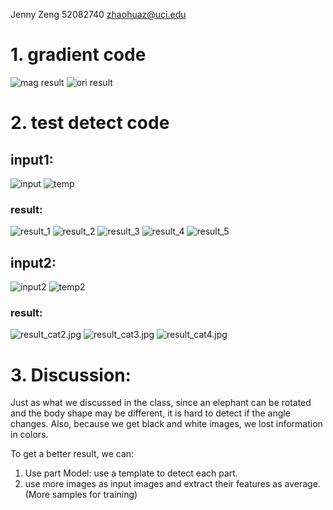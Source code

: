 Jenny Zeng
52082740
zhaohuaz@uci.edu
# 1. gradient code
![mag result](result_mag.jpg)
![ori result](result_ori.jpg)

# 2. test detect code
## input1:
![input](inputimg1.jpg)
![temp](temp.jpg)
### result:
![result_1](result1.jpg)
![result_2](result_2.jpg)
![result_3](result3.jpg)
![result_4](result4.jpg)
![result_5](result5.jpg)

## input2:
![input2](inputimg2.jpg)
![temp2](temp2.jpg)
### result:
![result_cat2.jpg](result_cat2.jpg)
![result_cat3.jpg](result_cat3.jpg)
![result_cat4.jpg](result_cat4.jpg)

# 3. Discussion:
Just as what we discussed in the class, since an elephant can be rotated and the body shape may be different, it is hard to detect if the angle changes.
Also, because we get black and white images, we lost information in colors.

To get a better result, we can:
1. Use part Model: use a template to detect each part. 
2. use more images as input images and extract their features as average. (More samples for training)
